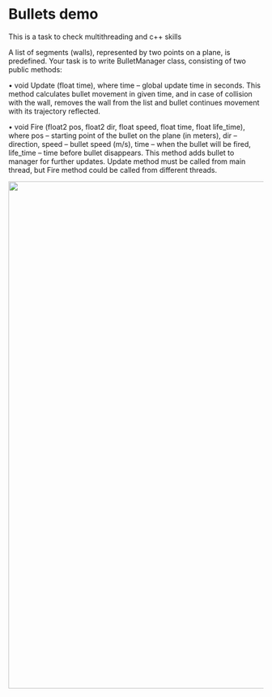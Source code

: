# Bullets demo

This is a task to check multithreading and c++ skills 

A list of segments (walls), represented by two points on a plane, is predefined. 
Your task is to write BulletManager class, consisting of two public methods:

 • void Update (float time), where time – global update time in seconds. This method calculates bullet movement in given time, and in case of collision with the wall, removes the wall from the list and bullet continues movement with its trajectory reflected.

 • void Fire (float2 pos, float2 dir, float speed, float time, float life_time), where pos – starting point of the bullet on the plane (in meters), dir – direction, speed – bullet speed (m/s), time – when the bullet will be fired, life_time – time before bullet disappears. This method adds bullet to manager for further updates. Update method must be called from main thread, but Fire method could be called from different threads.

<img src="https://github.com/rvsemenov/bullets_gemo/raw/master/demo.gif" width=1000>